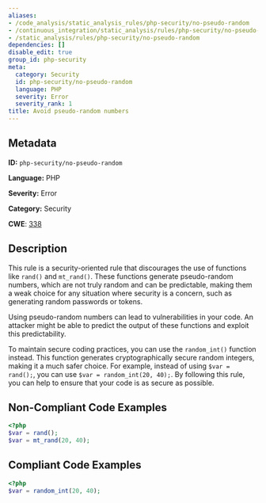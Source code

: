 ```yaml
---
aliases:
- /code_analysis/static_analysis_rules/php-security/no-pseudo-random
- /continuous_integration/static_analysis/rules/php-security/no-pseudo-random
- /static_analysis/rules/php-security/no-pseudo-random
dependencies: []
disable_edit: true
group_id: php-security
meta:
  category: Security
  id: php-security/no-pseudo-random
  language: PHP
  severity: Error
  severity_rank: 1
title: Avoid pseudo-random numbers
---
```

<!--  SOURCED FROM https://github.com/DataDog/datadog-static-analyzer-rule-docs -->


## Metadata
**ID:** `php-security/no-pseudo-random`

**Language:** PHP

**Severity:** Error

**Category:** Security

**CWE**: [338](https://cwe.mitre.org/data/definitions/338.html)

## Description
This rule is a security-oriented rule that discourages the use of functions like `rand()` and `mt_rand()`. These functions generate pseudo-random numbers, which are not truly random and can be predictable, making them a weak choice for any situation where security is a concern, such as generating random passwords or tokens.

Using pseudo-random numbers can lead to vulnerabilities in your code. An attacker might be able to predict the output of these functions and exploit this predictability. 

To maintain secure coding practices, you can use the `random_int()` function instead. This function generates cryptographically secure random integers, making it a much safer choice. For example, instead of using `$var = rand();`, you can use `$var = random_int(20, 40);`. By following this rule, you can help to ensure that your code is as secure as possible.

## Non-Compliant Code Examples
```php
<?php
$var = rand();
$var = mt_rand(20, 40);
```

## Compliant Code Examples
```php
<?php
$var = random_int(20, 40);
```
